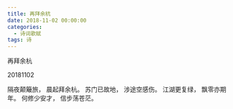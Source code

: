 ```yaml
---
title: 再拜余杭
date: 2018-11-02 00:00:00
categories:
  - 诗词歌赋
tags: 诗
---
```


再拜余杭

20181102

隔夜颠簸旅，
晨起拜余杭。
苏门已故地，
涉途空感伤。
江湖更复绿，
飘零亦期年。
何修少安才，
信步荡苍茫。